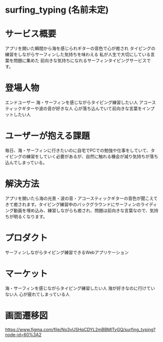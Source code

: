 # surfing_typing (名前未定)

# サービス概要

アプリを開いた瞬間から海を感じられギターの音色で心が癒され
タイピングの練習をしながらサーフィンした気持ちを味わえる
私が人生で大切にしている言葉を問題に集めた
前向きな気持ちになれるサーフィンタイピングサービスです。

# 登場人物

エンドユーザー
海・サーフィンを感じながらタイピング練習したい人
アコースティックギターや波の音が好きな人
心が落ち込んでいて前向きな言葉をインプットしたい人


# ユーザーが抱える課題

毎日、海・サーフィンに行きたいのに自宅でPCでの勉強や仕事をしていて、タイピングの練習をしていく必要があるが、自然に触れる機会が減り気持ちが落ち込んでしまっている。


# 解決方法

アプリを開いたら海の光景・波の音・アコースティックギターの音色が聞こえてきて癒されます。タイピング練習中のバックグラウンドにサーフィンのライディング動画を埋め込み、練習しながらも癒され、問題は前向きな言葉なので、気持ちが明るくなります。

# プロダクト

サーフィンしながらタイピング練習できるWebアプリケーション

# マーケット

海・サーフィンを感じながらタイピング練習したい人
海が好きなのに行けていない人
心が疲れてしまっている人

# 画面遷移図

https://www.figma.com/file/No3vUSHqCDYL2mBBMlTyGQ/surfing_typing?node-id=60%3A2

